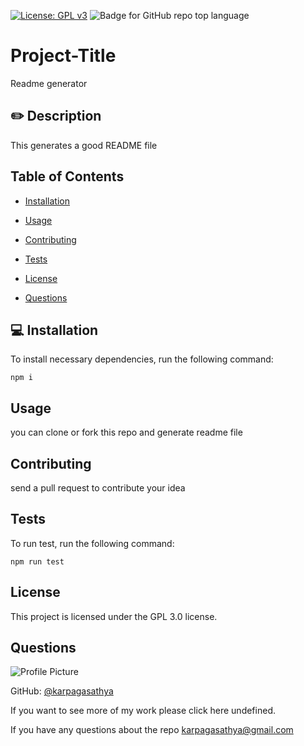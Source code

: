  
[![License: GPL v3](https://img.shields.io/badge/License-GPLv3-blue.svg)](https://www.gnu.org/licenses/gpl-3.0) 
![Badge for GitHub repo top language](https://img.shields.io/github/languages/top/karpagasathya/readme_generator?style=flat&logo=appveyor)
# Project-Title

Readme generator


## :pencil2: Description 
This generates a good README file

## Table of Contents
       
* [Installation](#installation)
            
* [Usage](#usage)
            
* [Contributing](#contributing)
            
* [Tests](#tests)

* [License](#license)
            
* [Questions](#questions)

## <a name="installation"></a> :computer: Installation
To install necessary dependencies, run the following command:

```
npm i
```

## Usage 
you can clone or fork this repo and generate readme file

## Contributing
send a pull request to contribute your idea

## Tests
To run test, run the following command:<br>
```
npm run test
```

## License
This project is licensed under the GPL 3.0 license.

## Questions
            

 ![Profile Picture](https://avatars1.githubusercontent.com/u/60280549?v=4)

 GitHub: [@karpagasathya](https://api.github.com/users/karpagasathya)

If you want to see more of my work please click here undefined.

If you have any questions about the repo karpagasathya@gmail.com
